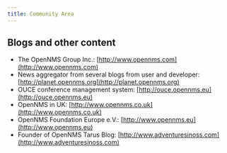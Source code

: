 ```yaml
---
title: Community Area
---
```


## Blogs and other content

* The OpenNMS Group Inc.: [http://www.opennms.com](http://www.opennms.com)
* News aggregator from several blogs from user and developer: [http://planet.opennms.org](http://planet.opennms.org)
* OUCE conference management system: [http://ouce.opennms.eu](http://ouce.opennms.eu)
* OpenNMS in UK: [http://www.opennms.co.uk](http://www.opennms.co.uk)
* OpenNMS Foundation Europe e.V.: [http://www.opennms.eu](http://www.opennms.eu)
* Founder of OpenNMS Tarus Blog: [http://www.adventuresinoss.com](http://www.adventuresinoss.com)
